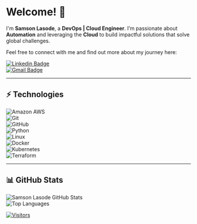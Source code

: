# Welcome! 👋

I'm **Samson Lasode**, a **DevOps | Cloud Engineer**. I’m passionate about **Automation** and leveraging the **Cloud** to build impactful solutions that solve global challenges. 

Feel free to connect with me and find out more about my journey here:

[![Linkedin Badge](https://img.shields.io/badge/-Samson%20Lasode-blue?style=flat-square&logo=Linkedin&logoColor=white&link=https://www.linkedin.com/in/samsonlasode/)](https://www.linkedin.com/in/samsonlasode/)  
[![Gmail Badge](https://img.shields.io/badge/-samsonlasode@gmail.com-c14438?style=flat-square&logo=Gmail&logoColor=white&link=mailto:samflicks@gmail.com)](mailto:samflicks@gmail.com)  

---

## ⚡ Technologies

![Amazon AWS](https://img.shields.io/badge/Amazon%20AWS-232F3E?style=flat-square&logo=amazon-aws)  
![Git](https://img.shields.io/badge/-Git-black?style=flat-square&logo=git)  
![GitHub](https://img.shields.io/badge/-GitHub-181717?style=flat-square&logo=github)  
![Python](https://img.shields.io/badge/-Python-black?style=flat-square&logo=Python)  
![Linux](https://img.shields.io/badge/Linux-FCC624?style=flat-square&logo=linux&logoColor=black)  
![Docker](https://img.shields.io/badge/docker-%230db7ed.svg?style=for-the-badge&logo=docker&logoColor=white)  
![Kubernetes](https://img.shields.io/badge/kubernetes-%23326ce5.svg?style=for-the-badge&logo=kubernetes&logoColor=white)  
![Terraform](https://img.shields.io/badge/terraform-%235835CC.svg?style=for-the-badge&logo=terraform&logoColor=white)

---

## 📊 GitHub Stats

![Samson Lasode GitHub Stats](https://github-readme-stats.vercel.app/api?username=sammielas&count_private=true&show_icons=true&include_all_commits=true&theme=radical)  
![Top Languages](https://github-readme-stats.vercel.app/api/top-langs/?username=sammielas&hide=TeX&layout=compact&theme=radical)  

[![Visitors](https://api.visitorbadge.io/api/visitors?path=sammielas%2Fsammielas&label=VISITORS&countColor=%23263759)](https://visitorbadge.io/status?sammielas%2Fsammielas)
